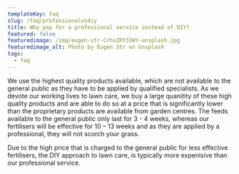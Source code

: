 ```yaml
---
templateKey: faq
slug: /faq/professionalvsdiy
title: Why pay for a professional service instead of DIY?
featured: false
featuredimage: /img/eugen-str-CrhsIRY3JWY-unsplash.jpg
featuredimage_alt: Photo by Eugen Str on Unsplash
tags:
  - faq
---
```



We use the highest quality products available, which are not available to the general public as they have to be applied by qualified specialists. As we devote our working lives to lawn care, we buy a large quanitity of these high quality products and are able to do so at a price that is significantly lower than the proprietary products are available from garden centres. The feeds available to the general public only last for 3 - 4 weeks, whereas our fertilisers will be effective for 10 – 13 weeks and as they are applied by a professional, they will not scorch your grass. 

Due to the high price that is charged to the general public for less effective fertilisers, the DIY approach to lawn care, is typically more expenisive than our professional service. 